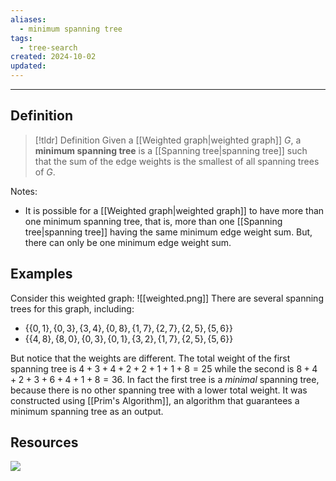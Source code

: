 ```yaml
---
aliases:
  - minimum spanning tree
tags:
  - tree-search
created: 2024-10-02
updated:
---
```

---
## Definition 

> [!tldr] Definition
> Given a [[Weighted graph|weighted graph]] $G$, a **minimum spanning tree** is a [[Spanning tree|spanning tree]] such that the sum of the edge weights is the smallest of all spanning trees of $G$. 

Notes: 
- It is possible for a [[Weighted graph|weighted graph]] to have more than one minimum spanning tree, that is, more than one [[Spanning tree|spanning tree]] having the same minimum edge weight sum. But, there can only be one minimum edge weight sum. 

## Examples 

Consider this weighted graph: 
![[weighted.png]]
There are several spanning trees for this graph, including: 
* $\{\{0,1\}, \{0,3\}, \{3,4\}, \{0,8\}, \{1,7\}, \{2,7\}, \{2,5\}, \{5,6\}\}$
* $\{\{4,8\}, \{8,0\}, \{0,3\}, \{0,1\}, \{3,2\}, \{1,7\}, \{2,5\}, \{5,6\}\}$

But notice that the weights are different. The total weight of the first spanning tree is $4+3+4+2+2+1+1+8 = 25$ while the second is $8+4+2+3+6+4+1+8 = 36$. In fact the first tree is a *minimal* spanning tree, because there is no other spanning tree with a lower total weight. It was constructed using [[Prim's Algorithm]], an algorithm that guarantees a minimum spanning tree as an output. 
## Resources 

![](https://www.youtube.com/watch?v=Yldkh0aOEcg)

